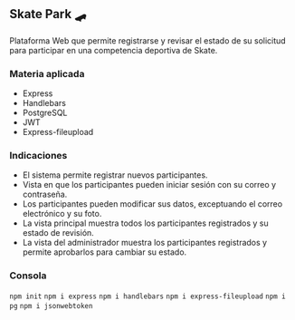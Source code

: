 ## Skate Park 🛹

Plataforma Web que permite registrarse y revisar el estado de su solicitud para participar en una competencia deportiva de Skate.

### Materia aplicada

- Express
- Handlebars
- PostgreSQL
- JWT
- Express-fileupload

### Indicaciones

- El sistema permite registrar nuevos participantes.
- Vista en que los participantes pueden iniciar sesión con su correo y contraseña.
- Los participantes pueden modificar sus datos, exceptuando el correo electrónico y su foto.
- La vista principal muestra todos los participantes registrados y su estado de revisión.
- La vista del administrador muestra los participantes registrados y permite aprobarlos para cambiar su estado.

### Consola

`npm init`
`npm i express`
`npm i handlebars`
`npm i express-fileupload`
`npm i pg`
`npm i jsonwebtoken`